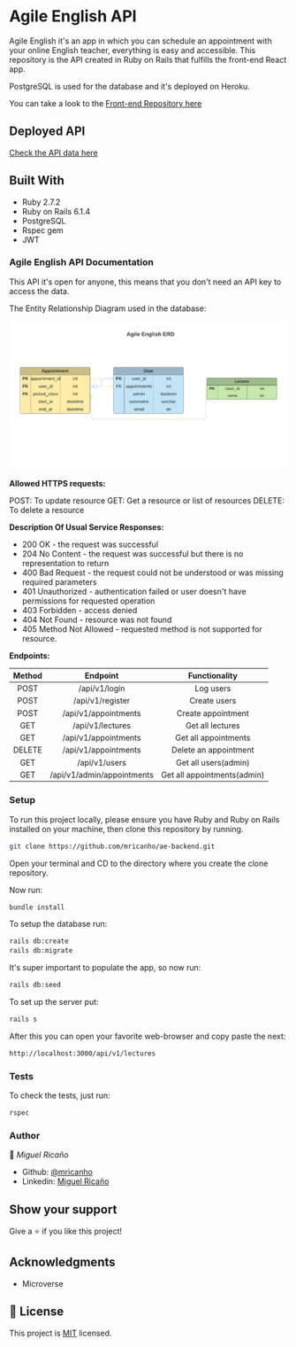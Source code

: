 # Agile English API

Agile English it's an app in which you can schedule an appointment with your online English teacher, everything is easy and accessible. This repository is the API created in Ruby on Rails that fulfills the front-end React app. 

PostgreSQL is used for the database and it's deployed on Heroku.

You can take a look to the [Front-end Repository here](https://github.com/mricanho/agile-english/tree/feature)
## Deployed API

<a href="https://agile-english-api.herokuapp.com/api/v1/lectures">Check the API data here</a>

## Built With

- Ruby 2.7.2
- Ruby on Rails 6.1.4
- PostgreSQL
- Rspec gem
- JWT

### Agile English API Documentation

This API it's open for anyone, this means that you don't need an API key to access the data.

The Entity Relationship Diagram used in the database:

![image](./screenshot.jpeg)

**Allowed HTTPS requests:**

POST: To update resource
GET: Get a resource or list of resources
DELETE: To delete a resource

**Description Of Usual Service Responses:**

- 200 OK - the request was successful
- 204 No Content - the request was successful but there is no representation to return
- 400 Bad Request - the request could not be understood or was missing required parameters
- 401 Unauthorized - authentication failed or user doesn't have permissions for requested operation
- 403 Forbidden - access denied
- 404 Not Found - resource was not found
- 405 Method Not Allowed - requested method is not supported for resource.

**Endpoints:**

| Method | Endpoint | Functionality |
|:------:|:--------:|:-------------:|
|POST    |/api/v1/login|Log users|
|POST| /api/v1/register|Create users|
|POST    | /api/v1/appointments|Create appointment|
|GET     |/api/v1/lectures|Get all lectures|
|GET     |/api/v1/appointments| Get all appointments|
|DELETE  |/api/v1/appointments| Delete an appointment|
|GET     |/api/v1/users       |Get all users(admin)|
|GET     |/api/v1/admin/appointments|Get all appointments(admin)|
### Setup

To run this project locally, please ensure you have Ruby and Ruby on Rails installed on your machine, then clone this repository by running.

```bash
git clone https://github.com/mricanho/ae-backend.git
```
Open your terminal and CD to the directory where you create the clone repository.

Now run:

```bash
bundle install
```

To setup the database run:

```bash
rails db:create
rails db:migrate
```
It's super important to populate the app, so now run:

```bash
rails db:seed
```
To set up the server put:
```bash
rails s
```
After this you can open your favorite web-browser and copy paste the next:

```bash
http://localhost:3000/api/v1/lectures
```

### Tests

To check the tests, just run:

```bash
rspec
```
### Author

👤 *Miguel Ricaño*

- Github: [@mricanho](https://github.com/mricanho)
- Linkedin: [Miguel Ricaño](https://www.linkedin.com/in/mricanho/)

## Show your support

Give a ⭐️ if you like this project!

## Acknowledgments

- Microverse

## 📝 License

This project is [MIT](LICENSE) licensed.
